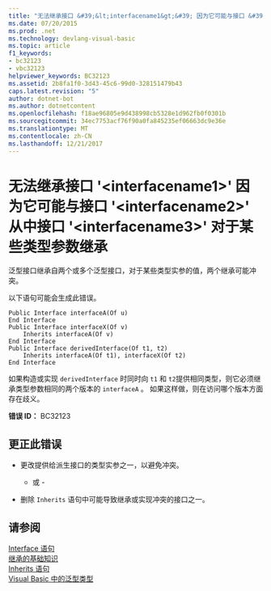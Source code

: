 ```yaml
---
title: "无法继承接口 &#39;&lt;interfacename1&gt;&#39; 因为它可能与接口 &#39;&lt;interfacename2&gt;&#39; 从中接口 &#39;&lt;interfacename3&gt;&#39; 对于某些类型参数继承"
ms.date: 07/20/2015
ms.prod: .net
ms.technology: devlang-visual-basic
ms.topic: article
f1_keywords:
- bc32123
- vbc32123
helpviewer_keywords: BC32123
ms.assetid: 2b8fa1f0-3d43-45c6-99d0-328151479b43
caps.latest.revision: "5"
author: dotnet-bot
ms.author: dotnetcontent
ms.openlocfilehash: f18ae96805e9d438998cb5328e1d962fb0f0301b
ms.sourcegitcommit: 34ec7753acf76f90a0fa845235ef06663dc9e36e
ms.translationtype: MT
ms.contentlocale: zh-CN
ms.lasthandoff: 12/21/2017
---
```

# <a name="cannot-inherit-interface-39ltinterfacename1gt39-because-it-could-be-identical-to-interface-39ltinterfacename2gt39-from-which-the-interface-39ltinterfacename3gt39-inherits-for-some-type-arguments"></a>无法继承接口 &#39;&lt;interfacename1&gt;&#39; 因为它可能与接口 &#39;&lt;interfacename2&gt;&#39; 从中接口 &#39;&lt;interfacename3&gt;&#39; 对于某些类型参数继承
泛型接口继承自两个或多个泛型接口，对于某些类型实参的值，两个继承可能冲突。  
  
 以下语句可能会生成此错误。  
  
```  
Public Interface interfaceA(Of u)  
End Interface  
Public Interface interfaceX(Of v)  
    Inherits interfaceA(Of v)  
End Interface  
Public Interface derivedInterface(Of t1, t2)  
    Inherits interfaceA(Of t1), interfaceX(Of t2)  
End Interface  
```  
  
 如果构造或实现 `derivedInterface` 时同时向 `t1` 和 `t2`提供相同类型，则它必须继承类型参数相同的两个版本的 `interfaceA` 。 如果这样做，则在访问哪个版本方面存在歧义。  
  
 **错误 ID：** BC32123  
  
## <a name="to-correct-this-error"></a>更正此错误  
  
-   更改提供给派生接口的类型实参之一，以避免冲突。  
  
     - 或 -  
  
-   删除 `Inherits` 语句中可能导致继承或实现冲突的接口之一。  
  
## <a name="see-also"></a>请参阅  
   
 [Interface 语句](../../visual-basic/language-reference/statements/interface-statement.md)  
 [继承的基础知识](../../visual-basic/programming-guide/language-features/objects-and-classes/inheritance-basics.md)  
 [Inherits 语句](../../visual-basic/language-reference/statements/inherits-statement.md)  
 [Visual Basic 中的泛型类型](../../visual-basic/programming-guide/language-features/data-types/generic-types.md)
